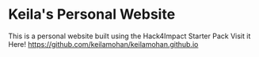 # Keila's Personal Website
This is a personal website built using the Hack4Impact Starter Pack
Visit it Here! https://github.com/keilamohan/keilamohan.github.io